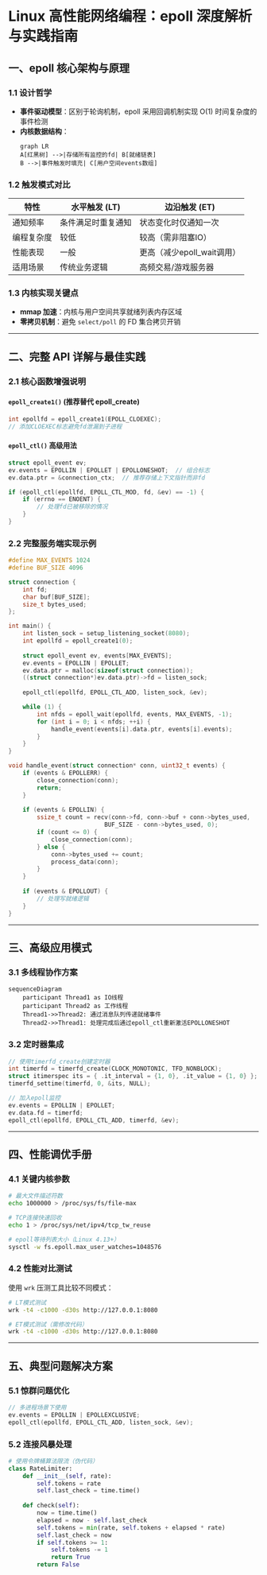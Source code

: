 
# Linux 高性能网络编程：epoll 深度解析与实践指南

## 一、epoll 核心架构与原理

### 1.1 设计哲学
- **事件驱动模型**：区别于轮询机制，epoll 采用回调机制实现 O(1) 时间复杂度的事件检测
- **内核数据结构**：
  ```mermaid
  graph LR
  A[红黑树] -->|存储所有监控的fd| B[就绪链表]
  B -->|事件触发时填充| C[用户空间events数组]
  ```
 
### 1.2 触发模式对比
| 特性               | 水平触发 (LT)              | 边沿触发 (ET)               |
|--------------------|---------------------------|----------------------------|
| 通知频率           | 条件满足时重复通知         | 状态变化时仅通知一次        |
| 编程复杂度         | 较低                      | 较高（需非阻塞IO）          |
| 性能表现           | 一般                      | 更高（减少epoll_wait调用）  |
| 适用场景           | 传统业务逻辑              | 高频交易/游戏服务器         |

### 1.3 内核实现关键点
- **mmap 加速**：内核与用户空间共享就绪列表内存区域
- **零拷贝机制**：避免 `select/poll` 的 FD 集合拷贝开销

---

## 二、完整 API 详解与最佳实践

### 2.1 核心函数增强说明
#### `epoll_create1()` (推荐替代 epoll_create)
```c
int epollfd = epoll_create1(EPOLL_CLOEXEC); 
// 添加CLOEXEC标志避免fd泄漏到子进程
```

#### `epoll_ctl()` 高级用法
```c
struct epoll_event ev;
ev.events = EPOLLIN | EPOLLET | EPOLLONESHOT;  // 组合标志
ev.data.ptr = &connection_ctx;  // 推荐存储上下文指针而非fd

if (epoll_ctl(epollfd, EPOLL_CTL_MOD, fd, &ev) == -1) {
    if (errno == ENOENT) {
        // 处理fd已被移除的情况
    }
}
```

### 2.2 完整服务端实现示例
```c
#define MAX_EVENTS 1024
#define BUF_SIZE 4096

struct connection {
    int fd;
    char buf[BUF_SIZE];
    size_t bytes_used;
};

int main() {
    int listen_sock = setup_listening_socket(8080);
    int epollfd = epoll_create1(0);
    
    struct epoll_event ev, events[MAX_EVENTS];
    ev.events = EPOLLIN | EPOLLET;
    ev.data.ptr = malloc(sizeof(struct connection));
    ((struct connection*)ev.data.ptr)->fd = listen_sock;
    
    epoll_ctl(epollfd, EPOLL_CTL_ADD, listen_sock, &ev);

    while (1) {
        int nfds = epoll_wait(epollfd, events, MAX_EVENTS, -1);
        for (int i = 0; i < nfds; ++i) {
            handle_event(events[i].data.ptr, events[i].events);
        }
    }
}

void handle_event(struct connection* conn, uint32_t events) {
    if (events & EPOLLERR) {
        close_connection(conn);
        return;
    }
    
    if (events & EPOLLIN) {
        ssize_t count = recv(conn->fd, conn->buf + conn->bytes_used, 
                           BUF_SIZE - conn->bytes_used, 0);
        if (count <= 0) {
            close_connection(conn);
        } else {
            conn->bytes_used += count;
            process_data(conn);
        }
    }
    
    if (events & EPOLLOUT) {
        // 处理写就绪逻辑
    }
}
```

---

## 三、高级应用模式

### 3.1 多线程协作方案
```mermaid
sequenceDiagram
    participant Thread1 as IO线程
    participant Thread2 as 工作线程
    Thread1->>Thread2: 通过消息队列传递就绪事件
    Thread2->>Thread1: 处理完成后通过epoll_ctl重新激活EPOLLONESHOT
```

### 3.2 定时器集成
```c
// 使用timerfd_create创建定时器
int timerfd = timerfd_create(CLOCK_MONOTONIC, TFD_NONBLOCK);
struct itimerspec its = { .it_interval = {1, 0}, .it_value = {1, 0} };
timerfd_settime(timerfd, 0, &its, NULL);

// 加入epoll监控
ev.events = EPOLLIN | EPOLLET;
ev.data.fd = timerfd;
epoll_ctl(epollfd, EPOLL_CTL_ADD, timerfd, &ev);
```

---

## 四、性能调优手册

### 4.1 关键内核参数
```bash
# 最大文件描述符数
echo 1000000 > /proc/sys/fs/file-max

# TCP连接快速回收
echo 1 > /proc/sys/net/ipv4/tcp_tw_reuse

# epoll等待列表大小（Linux 4.13+）
sysctl -w fs.epoll.max_user_watches=1048576
```

### 4.2 性能对比测试
使用 `wrk` 压测工具比较不同模式：
```bash
# LT模式测试
wrk -t4 -c1000 -d30s http://127.0.0.1:8080

# ET模式测试（需修改代码）
wrk -t4 -c1000 -d30s http://127.0.0.1:8080
```

---

## 五、典型问题解决方案

### 5.1 惊群问题优化
```c
// 多进程场景下使用
ev.events = EPOLLIN | EPOLLEXCLUSIVE;
epoll_ctl(epollfd, EPOLL_CTL_ADD, listen_sock, &ev);
```

### 5.2 连接风暴处理
```python
# 使用令牌桶算法限流（伪代码）
class RateLimiter:
    def __init__(self, rate):
        self.tokens = rate
        self.last_check = time.time()
    
    def check(self):
        now = time.time()
        elapsed = now - self.last_check
        self.tokens = min(rate, self.tokens + elapsed * rate)
        self.last_check = now
        if self.tokens >= 1:
            self.tokens -= 1
            return True
        return False
```

